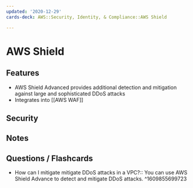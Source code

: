 ```yaml
---
updated: '2020-12-29'
cards-deck: AWS::Security, Identity, & Compliance::AWS Shield

---
```


# AWS Shield


## Features

- AWS Shield Advanced provides additional detection and mitigation against large and sophisticated DDoS attacks
- Integrates into [[AWS WAF]]

## Security

## Notes

## Questions / Flashcards

- How can I mitigate mitigate DDoS attacks in a VPC?:: You can use AWS Shield Advance to detect and mitigate DDoS attacks.
^1609855699723
